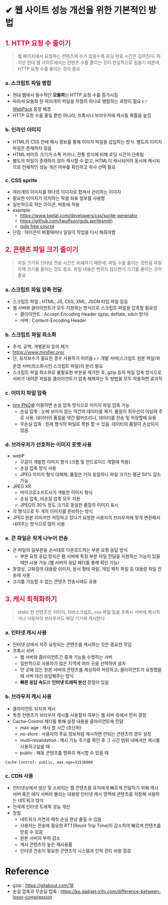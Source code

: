 # ✔︎ 웹 사이트 성능 개선을 위한 기본적인 방법

## <span style="color:crimson">1. HTTP 요청 수 줄이기</span>

> 웹 페이지에서 요청하는 컨텐츠의 수가 많을수록 로딩 완료 시간은 길어진다. 하지만 현대 웹 사이트에서는 컨텐츠 수를 줄이는 것이 현실적으로 힘들기 때문에, HTTP 요청 수를 줄이는 것이 중요

### a. 스크립트 파일 병합

- 현대 웹에서 필수적인 **모듈화**는 HTTP 요청 수를 증가시킴
- 따라서 모듈화 된 여러개의 파일을 적절히 하나로 병합하는 과정이 필요 👉 [WebPack](https://webpack.js.org/concepts/) 등장 배경
- HTTP 요청 수를 줄일 뿐만 아니라, 프록시나 브라우저에 캐시될 확률을 높임

### b. 인라인 이미지

- HTML의 CSS 안에 해시 정보를 통해 이미지 파일을 삽입하는 방식. 별도의 이미지 파일은 존재하지 않음
- HTML 바이트 크기가 소폭 커지나, 전통 방식에 비해 로딩 시간이 단축됨
- 별도의 파일이 존재하지 않아 캐시할 수 없고, HTML이 캐시되어야 동시에 캐시되므로 전체적인 성능 개선 여부를 확인하고 취사 선택 필요

### c. CSS sprite

- 여러개의 이미지를 하나의 이미지로 합쳐서 관리하는 이미지
- 필요한 이미지가 위치하는 픽셀 좌표 정보를 사용함
- 일반적으로 작은 아이콘, 버튼에 적용
- example
  - https://www.toptal.com/developers/css/sprite-generator
  - https://github.com/twolfson/gulp.spritesmith
  - [gulp free course](https://youtu.be/6b5gr9khYds)
- 단점 : 아이콘이 바뀔때마다 일일이 작업을 다시 해줘야함

## <span style="color:crimson">2. 콘텐츠 파일 크기 줄이기</span>

> 파일 크기와 인터넷 전송 시간은 비럐하기 때문에, 파일 수를 줄이는 것만큼 파일 자체 크기를 줄이는 것도 중요. 파일 내용은 변하지 않으면서 크기를 줄이는 것이 중요

### a. 스크립트 파일 압축 전달

- 스크립트 파일 : HTML, JS, CSS, XML, JSON 타입 파일 등등
- 웹 서버와 클라이언트가 모두 지원하는 방식으로 스크립트 파일을 압축할 필요성
  - 클라이언트 : Accept-Encoding Header (gzip, deflate, sdch 방식)
  - 서버 : Content-Encoding Header

### b. 스크립트 파일 최소화

- 주석, 공백, 개행문자 등의 제거
- https://www.minifier.org/
- 단, 유지보수가 필요한 경우 사용하기 어려움 👉 개발 서버(스크립트 원본 파일)와 운영 서버(최소화시킨 스크립트 파일)의 분리 필요
- 스크립트 파일 최소화로 불필요한 부분을 제거한 후, gzip 등의 파일 압축 방식으로 서버가 내려준 파일을 클라이언트가 압축 해제하는 두 방법을 모두 적용하면 효과적

### c. 이미지 파일 압축

- [tiny PNG](https://tinypng.com/)를 이용하면 손실 압축 방식으로 이미지 파일 압축 가능
  - 손실 압축 : 눈에 보이지 않는 약간의 데이터를 제거. 품질이 최우선이 아닐때 주로 사용. 데이터의 품질을 약간 떨어뜨리나, 데이터를 전송 및 저장할때 유용
  - 무손실 압축 : 원래 형식의 파일로 복원 할 수 있음. 데이터의 품질이 손상되지 않음.

### d. 브라우저가 선호하는 이미지 포맷 사용

- webP
  - 구글이 개발한 이미지 형식 (크롬 및 안드로이드 계열에 적용)
  - 손실 압축 방식 사용
  - JPEG 이미지 형식 대체제, 품질은 거의 동일하나 파일 크기는 평균 50% 감소 가능
- JPEG XR
  - 마이크로소프트사가 개발한 이미지 형식
  - 손실 압축, 비손실 압축 모두 지원
  - JPEG의 30% 정도 크기로 동일한 품질의 이미지 표시
- 각 형식으로 두 개의 이미지를 준비하는 방식
- JPEG 원본 이미지만 저장하고 있다가 요청한 사용자의 브라우저에 맞게 변환해서 내려주는 방식으로 많이 사용

### e. 큰 파일은 작게 나누어 전송

- 큰 파일의 일부분을 순서대로 다운로드하는 부분 요청 응답 방식
  - 부분 요청 응답 방식은 웹 서버에 특정 부분 파일 전달을 지원하는 기능이 있을 때만 사용 가능 (웹 서버의 응답 헤더를 통해 확인 가능)
- 동영상, 고화질의 대용량 이미지, 문서 형태 파일, 게임 패치 파일 등 대용량 파일 전송에 사용
- 크기를 가늠할 수 없는 콘텐츠 전송시에도 유용

## <span style="color:crimson">3. 캐시 최적화하기</span>

> static 한 컨텐츠인 이미지, 자바스크립트, css 파일 등을 프록시 서버에 캐시하거나 사용자의 브라우저도 해당 기기에 캐시한다

### a. 인터넷 캐시 사용

- 인터넷 상에서 자주 요청되는 콘텐츠를 캐시하는 것은 중요한 작업
- 프록시 서버
  - 웹 서버와 클라이언트간 중계 기능을 수행하는 서버
  - 일반적으로 사용자가 많은 지역에 여러 곳을 선택하여 설치
  - 먼 곳에 있는 원본 서버의 콘텐츠를 캐싱하여 저장하고, 클라이언트가 요청했을 때 서버 대신 응답해주는 방식
  - **빠른 응답 속도**와 **인터넷 트래픽 분산** 장점이 있음

### b. 브라우저 캐시 사용

- 클라이언트 위치의 캐시
- 특정 컨텐츠가 브라우저 캐시를 사용할지 여부는 웹 서버 측에서 먼저 결정
- Cache-Control 헤더를 통해 설정 내용을 클라이언트에 전달
  - max-age : 캐시 할 시간 (초단위)
  - no-store : 사용자의 주요 정보처럼 캐시하면 안되는 콘텐츠의 경우 설정
  - multi-revalidation : 캐시 가능 주기를 확인 후 그 시간 범위 내에서만 캐시를 사용하고싶을 때
  - public : 해동 콘텐츠를 명확히 캐시할 수 있을 때

```
Cache-Control: public, max-age=31536000
```

### c. CDN 사용

- 인터넷상에서 생산 및 소비되는 웹 콘텐츠를 유저에게 빠르게 전달하기 위해 캐시 서버 혹은 에지 서버라 불리는 대용량 인터넷 캐시 영역에 콘텐츠를 저장해 사용하는 네트워크 방식
- 전세계 인터넷 트래픽 성능 개선
- 장점
  - 네트워크 지연과 패킷 손실 현상 줄일 수 있음
  - 사용자는 전송에 필요한 RTT(Rount Trip Time)이 감소하여 빠르게 컨텐츠를 받을 수 있음
  - 원본 서버의 부하 감소
  - 캐시 콘텐츠의 높은 재사용률
  - 인터넷 전송이 필요한 콘텐츠의 시스템과 인적 관리 비용 절감

# Reference

- gzip : https://gitabout.com/18
- 손실 압축과 무손실 압축 : https://ko.gadget-info.com/difference-between-lossy-compression
